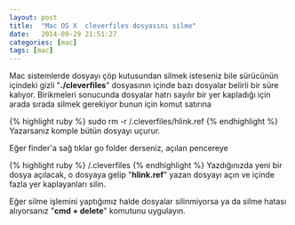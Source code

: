 ```yaml
---
layout: post
title:  "Mac OS X  cleverfiles dosyasını silme"
date:   2014-09-29 21:51:27
categories: [mac]
tags: [mac]
---
```

Mac sistemlerde dosyayı çöp kutusundan silmek isteseniz bile sürücünün içindeki gizli "<b>./cleverfiles</b>" dosyasının içinde bazı dosyalar belirli bir süre kalıyor. Birikmeleri sonucunda dosyalar hatrı sayılır bir yer kapladığı için arada sırada silmek gerekiyor bunun için komut satırına


{% highlight ruby %}
sudo rm -r /.cleverfiles/hlink.ref
{% endhighlight %}
Yazarsanız komple bütün dosyayı uçurur.

Eğer finder'a sağ tıklar go folder derseniz, açılan pencereye

{% highlight ruby %}
/.cleverfiles
{% endhighlight %}
Yazdığınızda yeni bir dosya açılacak, o dosyaya gelip "<b>hlink.ref</b>" yazan dosyayı açın ve içinde fazla yer kaplayanları silin.

Eğer silme işlemini yaptığımız halde dosyalar silinmiyorsa ya da silme hatası alıyorsanız "<b>cmd + delete</b>" komutunu uygulayın.